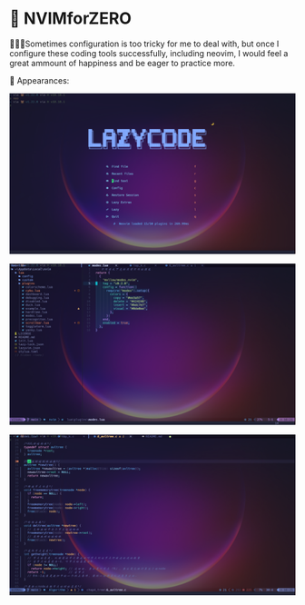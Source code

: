 # 🌙 NVIMforZERO

🚕🚕🚕Sometimes configuration is too tricky for me to deal with, but once I configure these coding tools successfully, including neovim, I would feel a great ammount of happiness and be eager to practice more.


🌙 Appearances:

![](./assets/img/0.png)


![](./assets/img/1.png)


![](./assets/img/2.png)

